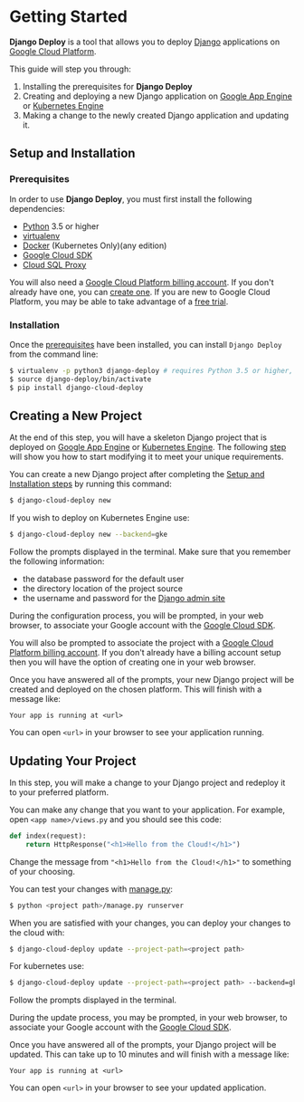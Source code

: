 # Getting Started

**Django Deploy** is a tool that allows you to deploy 
[Django](https://www.djangoproject.com/) applications on
[Google Cloud Platform](https://cloud.google.com/).

This guide will step you through:
1. Installing the prerequisites for **Django Deploy**
2. Creating and deploying a new Django application on [Google App Engine](https://cloud.google.com/appengine/) or
[Kubernetes Engine](https://cloud.google.com/kubernetes-engine/)
3. Making a change to the newly created Django application and updating it.

## Setup and Installation

### Prerequisites

In order to use **Django Deploy**, you must first install the following dependencies:
- [Python](https://www.python.org/downloads/) 3.5 or higher
- [virtualenv](https://virtualenv.pypa.io/en/stable/installation/)
- [Docker](https://docs.docker.com/install/overview/) (Kubernetes Only)(any edition)
- [Google Cloud SDK](https://cloud.google.com/sdk/docs/quickstarts)
- [Cloud SQL Proxy](https://cloud.google.com/sql/docs/mysql/connect-admin-proxy#install)

You will also need a
[Google Cloud Platform billing account](https://cloud.google.com/billing/docs/how-to/manage-billing-account).
If you don't already have one, you can
[create one](https://console.cloud.google.com/billing). If you are new to
Google Cloud Platform, you may be able to take advantage of a
[free trial](https://cloud.google.com/free/).

### Installation

Once the [prerequisites](#Prerequisites) have been installed, you can install
`Django Deploy` from the command line:

```bash
$ virtualenv -p python3 django-deploy # requires Python 3.5 or higher, check with `python3 --version`
$ source django-deploy/bin/activate
$ pip install django-cloud-deploy
```

## Creating a New Project

At the end of this step, you will have a skeleton Django project that is
deployed on [Google App Engine](https://cloud.google.com/appengine/) or
[Kubernetes Engine](https://cloud.google.com/kubernetes-engine/). The following
[step](#updating-your-project) will show you how to start modifying it to meet
your unique requirements.

You can create a new Django project after completing the
[Setup and Installation steps](#Setup-and-Installation) by running this
command:
```bash
$ django-cloud-deploy new
```

If you wish to deploy on Kubernetes Engine use:
```bash
$ django-cloud-deploy new --backend=gke
```

Follow the prompts displayed in the terminal. Make sure that you remember the
following information:

 - the database password for the default user
 - the directory location of the project source
 - the username and password for the
   [Django admin site](https://docs.djangoproject.com/en/2.1/ref/contrib/admin/)

During the configuration process, you will be prompted, in your web browser, to
associate your Google account with the
[Google Cloud SDK](https://cloud.google.com/sdk).

You will also be prompted to associate the project with a
[Google Cloud Platform billing account](https://cloud.google.com/billing/docs/how-to/modify-project#enable_billing_for_a_project).
If you don't already have a billing account setup then you will have the option
of creating one in your web browser.

Once you have answered all of the prompts, your new Django project will be
created and deployed on the chosen platform. This will finish with a message like:

```
Your app is running at <url>
```

You can open `<url>` in your browser to see your application running.

## Updating Your Project

In this step, you will make a change to your Django project and redeploy it
to your preferred platform.

You can make any change that you want to your application. For example, open
`<app name>/views.py` and you should see this code:

```python
def index(request):
    return HttpResponse("<h1>Hello from the Cloud!</h1>")
```

Change the message from `"<h1>Hello from the Cloud!</h1>"` to something of your
choosing.

You can test your changes with
[manage.py](https://docs.djangoproject.com/en/2.1/ref/django-admin/#runserver):
```bash
$ python <project path>/manage.py runserver
```

When you are satisfied with your changes, you can deploy your changes to the
cloud with:
```bash
$ django-cloud-deploy update --project-path=<project path>
```

For kubernetes use:
```bash
$ django-cloud-deploy update --project-path=<project path> --backend=gke
```

Follow the prompts displayed in the terminal.

During the update process, you may be prompted, in your web browser, to
associate your Google account with the
[Google Cloud SDK](https://cloud.google.com/sdk).

Once you have answered all of the prompts, your Django project will be
updated. This can take up to 10 minutes and will finish with a message like:

```
Your app is running at <url>
```

You can open `<url>` in your browser to see your updated application.
